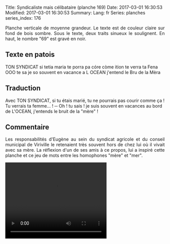 Title: Syndicaliste mais célibataire (planche 169)
Date: 2017-03-01 16:30:53
Modified: 2017-03-01 16:30:53
Summary: 
Lang: fr
Series: planches
series_index: 176

<p style="text-align:justify;">Planche verticale de moyenne grandeur. Le texte est de couleur claire sur fond de bois sombre. Sous le texte, deux traits sinueux le soulignent. En haut, le nombre "69" est gravé en noir.</p>

<figure class="image-block" style="float: right;">
  <img alt="" src="{static}/images/planche_169.png">
  <figcaption style="max-width: 195px"></figcaption>
</figure>

## Texte en patois
TON SYNDICAT si tetia maria te porra pa córe còme ition te verra ta Fena      OOO te sa je so souvent en  vacance a L OCEAN j'entend le Bru de la Mèra


## Traduction

Avec TON SYNDICAT, si tu étais marié, tu ne pourrais pas courir comme ça !   Tu verrais ta femme… !
─  Oh ! tu sais ! je suis souvent en vacances au bord de L'OCEAN, j'entends le bruit de la "mère" !

## Commentaire
<p style="text-align:justify;">Les responsabilités d'Eugène au sein du syndicat agricole et du conseil municipal de Viriville le retenaient très souvent hors de chez lui où il vivait avec sa mère. La réflexion d'un de ses amis à ce propos, lui a inspiré cette planche et ce jeu de mots entre les homophones "mère" et "mer".</p>

<video width="320" height="240" controls>
  <source src="https://d1njpgd0ygatdn.cloudfront.net/video_169.mp4" type="video/mp4">
</video>
